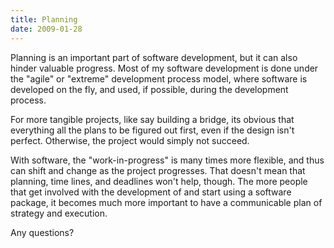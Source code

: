 ```yaml
---
title: Planning
date: 2009-01-28
---
```

Planning is an important part of software development, but it can also hinder valuable progress. Most of my software development is done under the "agile" or "extreme" development process model, where software is developed on the fly, and used, if possible, during the development process.

For more tangible projects, like say building a bridge, its obvious that everything all the plans to be figured out first, even if the design isn't perfect. Otherwise, the project would simply not succeed.

With software, the "work-in-progress" is many times more flexible, and thus can shift and change as the project progresses. That doesn't mean that planning, time lines, and deadlines won't help, though. The more people that get involved with the development of and start using a software package, it becomes much more important to have a communicable plan of strategy and execution.

Any questions?

